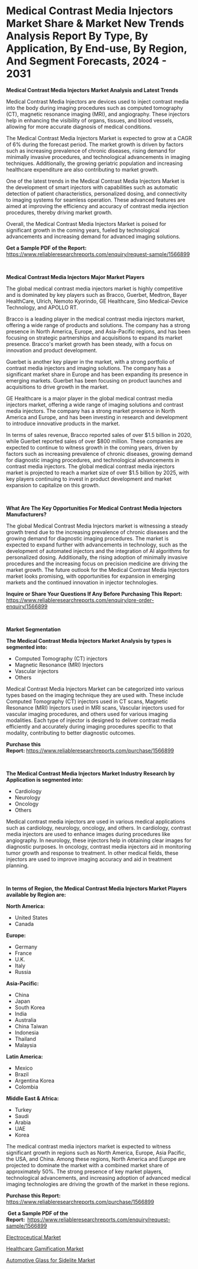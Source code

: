 <p><h1>Medical Contrast Media Injectors Market Share & Market New Trends Analysis Report By Type, By Application, By End-use, By Region, And Segment Forecasts, 2024 - 2031</h1></p><p><strong>Medical Contrast Media Injectors Market Analysis and Latest Trends</strong></p>
<p><p>Medical Contrast Media Injectors are devices used to inject contrast media into the body during imaging procedures such as computed tomography (CT), magnetic resonance imaging (MRI), and angiography. These injectors help in enhancing the visibility of organs, tissues, and blood vessels, allowing for more accurate diagnosis of medical conditions. </p><p>The Medical Contrast Media Injectors Market is expected to grow at a CAGR of 6% during the forecast period. The market growth is driven by factors such as increasing prevalence of chronic diseases, rising demand for minimally invasive procedures, and technological advancements in imaging techniques. Additionally, the growing geriatric population and increasing healthcare expenditure are also contributing to market growth.</p><p>One of the latest trends in the Medical Contrast Media Injectors Market is the development of smart injectors with capabilities such as automatic detection of patient characteristics, personalized dosing, and connectivity to imaging systems for seamless operation. These advanced features are aimed at improving the efficiency and accuracy of contrast media injection procedures, thereby driving market growth.</p><p>Overall, the Medical Contrast Media Injectors Market is poised for significant growth in the coming years, fueled by technological advancements and increasing demand for advanced imaging solutions.</p></p>
<p><strong>Get a Sample PDF of the Report:&nbsp;</strong> <a href="https://www.reliableresearchreports.com/enquiry/request-sample/1566899">https://www.reliableresearchreports.com/enquiry/request-sample/1566899</a></p>
<p>&nbsp;</p>
<p><strong>Medical Contrast Media Injectors Major Market Players</strong></p>
<p><p>The global medical contrast media injectors market is highly competitive and is dominated by key players such as Bracco, Guerbet, Medtron, Bayer HealthCare, Ulrich, Nemoto Kyorindo, GE Healthcare, Sino Medical-Device Technology, and APOLLO RT.</p><p>Bracco is a leading player in the medical contrast media injectors market, offering a wide range of products and solutions. The company has a strong presence in North America, Europe, and Asia-Pacific regions, and has been focusing on strategic partnerships and acquisitions to expand its market presence. Bracco's market growth has been steady, with a focus on innovation and product development.</p><p>Guerbet is another key player in the market, with a strong portfolio of contrast media injectors and imaging solutions. The company has a significant market share in Europe and has been expanding its presence in emerging markets. Guerbet has been focusing on product launches and acquisitions to drive growth in the market.</p><p>GE Healthcare is a major player in the global medical contrast media injectors market, offering a wide range of imaging solutions and contrast media injectors. The company has a strong market presence in North America and Europe, and has been investing in research and development to introduce innovative products in the market.</p><p>In terms of sales revenue, Bracco reported sales of over $1.5 billion in 2020, while Guerbet reported sales of over $800 million. These companies are expected to continue to witness growth in the coming years, driven by factors such as increasing prevalence of chronic diseases, growing demand for diagnostic imaging procedures, and technological advancements in contrast media injectors. The global medical contrast media injectors market is projected to reach a market size of over $1.5 billion by 2025, with key players continuing to invest in product development and market expansion to capitalize on this growth.</p></p>
<p>&nbsp;</p>
<p><strong>What Are The Key Opportunities For Medical Contrast Media Injectors Manufacturers?</strong></p>
<p><p>The global Medical Contrast Media Injectors market is witnessing a steady growth trend due to the increasing prevalence of chronic diseases and the growing demand for diagnostic imaging procedures. The market is expected to expand further with advancements in technology, such as the development of automated injectors and the integration of AI algorithms for personalized dosing. Additionally, the rising adoption of minimally invasive procedures and the increasing focus on precision medicine are driving the market growth. The future outlook for the Medical Contrast Media Injectors market looks promising, with opportunities for expansion in emerging markets and the continued innovation in injector technologies.</p></p>
<p><strong>Inquire or Share Your Questions If Any Before Purchasing This Report:</strong> <a href="https://www.reliableresearchreports.com/enquiry/pre-order-enquiry/1566899">https://www.reliableresearchreports.com/enquiry/pre-order-enquiry/1566899</a></p>
<p>&nbsp;</p>
<p><strong>Market Segmentation</strong></p>
<p><strong>The Medical Contrast Media Injectors Market Analysis by types is segmented into:</strong></p>
<p><ul><li>Computed Tomography (CT) injectors</li><li>Magnetic Resonance (MRI) Injectors</li><li>Vascular injectors</li><li>Others</li></ul></p>
<p><p>Medical Contrast Media Injectors Market can be categorized into various types based on the imaging technique they are used with. These include Computed Tomography (CT) injectors used in CT scans, Magnetic Resonance (MRI) Injectors used in MRI scans, Vascular injectors used for vascular imaging procedures, and others used for various imaging modalities. Each type of injector is designed to deliver contrast media efficiently and accurately during imaging procedures specific to that modality, contributing to better diagnostic outcomes.</p></p>
<p><strong>Purchase this Report:&nbsp;</strong><a href="https://www.reliableresearchreports.com/purchase/1566899">https://www.reliableresearchreports.com/purchase/1566899</a></p>
<p>&nbsp;</p>
<p><strong>The Medical Contrast Media Injectors Market Industry Research by Application is segmented into:</strong></p>
<p><ul><li>Cardiology</li><li>Neurology</li><li>Oncology</li><li>Others</li></ul></p>
<p><p>Medical contrast media injectors are used in various medical applications such as cardiology, neurology, oncology, and others. In cardiology, contrast media injectors are used to enhance images during procedures like angiography. In neurology, these injectors help in obtaining clear images for diagnostic purposes. In oncology, contrast media injectors aid in monitoring tumor growth and response to treatment. In other medical fields, these injectors are used to improve imaging accuracy and aid in treatment planning.</p></p>
<p>&nbsp;</p>
<p><strong>In terms of Region, the Medical Contrast Media Injectors Market Players available by Region are:</strong></p>
<p>
    <p> <strong> North America: </strong>
        <ul>
            <li>United States</li>
            <li>Canada</li>
        </ul>
        </p> 
    <p> <strong> Europe: </strong>
        <ul>
            <li>Germany</li>
            <li>France</li>
            <li>U.K.</li>
            <li>Italy</li>
            <li>Russia</li>
        </ul>
        </p> 
    <p> <strong> Asia-Pacific: </strong>
        <ul>
            <li>China</li>
            <li>Japan</li>
            <li>South Korea</li>
            <li>India</li>
            <li>Australia</li>
            <li>China Taiwan</li>
            <li>Indonesia</li>
            <li>Thailand</li>
            <li>Malaysia</li>
        </ul>
        </p> 
    <p> <strong> Latin America: </strong>
        <ul>
            <li>Mexico</li>
            <li>Brazil</li>
            <li>Argentina Korea</li>
            <li>Colombia</li>
        </ul>
        </p> 
    <p> <strong> Middle East & Africa: </strong>
        <ul>
            <li>Turkey</li>
            <li>Saudi</li>
            <li>Arabia</li>
            <li>UAE</li>
            <li>Korea</li>
        </ul>
    </p>
    </p>
<p><p>The medical contrast media injectors market is expected to witness significant growth in regions such as North America, Europe, Asia Pacific, the USA, and China. Among these regions, North America and Europe are projected to dominate the market with a combined market share of approximately 50%. The strong presence of key market players, technological advancements, and increasing adoption of advanced medical imaging technologies are driving the growth of the market in these regions.</p></p>
<p><strong>Purchase this Report: </strong><a href="https://www.reliableresearchreports.com/purchase/1566899">https://www.reliableresearchreports.com/purchase/1566899</a></p>
<p>&nbsp;<strong>Get a Sample PDF of the Report:&nbsp;&nbsp;</strong><a href="https://www.reliableresearchreports.com/enquiry/request-sample/1566899">https://www.reliableresearchreports.com/enquiry/request-sample/1566899</a></p>
<p><strong></strong></p>
<p><p><a href="https://medium.com/@oralhayes/electroceutical-market-insights-into-market-cagr-market-trends-and-growth-strategies-36cf3eb3900d">Electroceutical Market</a></p><p><a href="https://medium.com/@oralhayes/healthcare-gamification-nbsp-market-focuses-on-market-share-size-and-projected-forecast-till-2031-66d1f53edc95">Healthcare Gamification Market</a></p><p><a href="https://github.com/gdfhhhj/Market-Research-Report-List-3/blob/main/automotive-glass-for-sidelite-market.md">Automotive Glass for Sidelite Market</a></p></p>
